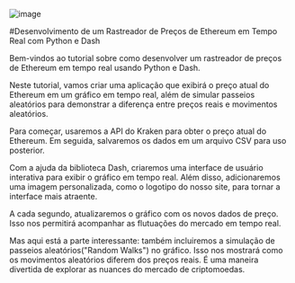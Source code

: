 ![image](https://github.com/Geek4ManiacsPT/Ethereum_and_randow_walks/assets/123905090/9f0c9eaa-c47c-475d-aa4e-91725725f1f1)

#Desenvolvimento de um Rastreador de Preços de Ethereum em Tempo Real com Python e Dash


Bem-vindos ao tutorial sobre como desenvolver um rastreador de preços de Ethereum em tempo real usando Python e Dash.

Neste tutorial, vamos criar uma aplicação que exibirá o preço atual do Ethereum em um gráfico em tempo real, além de simular passeios aleatórios para demonstrar a diferença entre preços reais e movimentos aleatórios.

Para começar, usaremos a API do Kraken para obter o preço atual do Ethereum. Em seguida, salvaremos os dados em um arquivo CSV para uso posterior.

Com a ajuda da biblioteca Dash, criaremos uma interface de usuário interativa para exibir o gráfico em tempo real. Além disso, adicionaremos uma imagem personalizada, como o logotipo do nosso site, para tornar a interface mais atraente.

A cada segundo, atualizaremos o gráfico com os novos dados de preço. Isso nos permitirá acompanhar as flutuações do mercado em tempo real.

Mas aqui está a parte interessante: também incluiremos a simulação de passeios aleatórios("Random Walks") no gráfico. Isso nos mostrará como os movimentos aleatórios diferem dos preços reais. É uma maneira divertida de explorar as nuances do mercado de criptomoedas.
